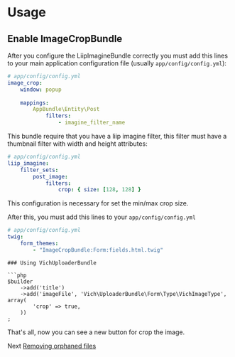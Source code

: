 Usage
=====

Enable ImageCropBundle
----------------------

After you configure the LiipImagineBundle correctly you must add this lines
to your main application configuration file (usually `app/config/config.yml`):

```yaml
# app/config/config.yml
image_crop:
    window: popup
    
    mappings:
        AppBundle\Entity\Post
            filters:
                - imagine_filter_name
```

This bundle require that you have a liip imagine filter, this filter must have
a thumbnail filter with width and height attributes:

```yaml
# app/config/config.yml
liip_imagine:
    filter_sets:
        post_image:
            filters:
                crop: { size: [128, 128] }
```

This configuration is necessary for set the min/max crop size.

After this, you must add this lines to your `app/config/config.yml`

```yaml
# app/config/config.yml
twig:
    form_themes:
        - "ImageCropBundle:Form:fields.html.twig"
```

```
### Using VichUploaderBundle

```php
$builder
    ->add('title')
    ->add('imageFile', 'Vich\UploaderBundle\Form\Type\VichImageType', array(
        'crop' => true,
    ))
;
```

That's all, now you can see a new button for crop the image.

Next [Removing orphaned files](orphaned.md)
